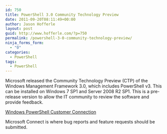 ```yaml
---
id: 750
title: PowerShell 3.0 Community Technology Preview
date: 2011-09-20T08:11:49+00:00
author: Jason Hofferle
layout: post
guid: http://www.hofferle.com/?p=750
permalink: /powershell-3-0-community-technology-preview/
ninja_forms_form:
  - "0"
categories:
  - PowerShell
tags:
  - PowerShell
---
```

Microsoft released the Community Technology Preview (CTP) of the Windows Management Framework 3.0, which includes PowerShell v3. This can be installed on Windows 7 SP1 and Server 2008 R2 SP1. This is a pre-release version to allow the IT community to review the software and provide feedback.

[Windows PowerShell Customer Connection](http://connect.microsoft.com/PowerShell)
  
Microsoft Connect is where bug reports and feature requests should be submitted.